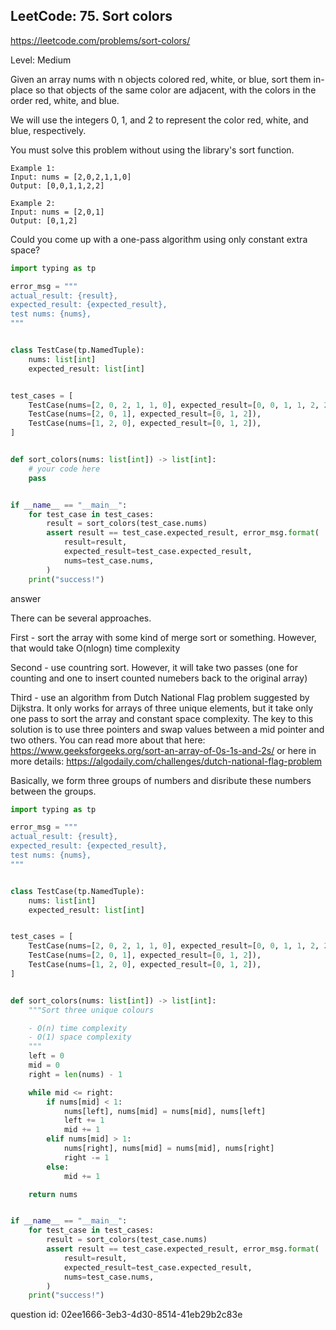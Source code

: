 ## LeetCode: 75. Sort colors

https://leetcode.com/problems/sort-colors/

Level: Medium

Given an array nums with n objects colored red, white, or blue, 
sort them in-place so that objects of the same color are adjacent, 
with the colors in the order red, white, and blue.

We will use the integers 0, 1, and 2 to represent the color red, white, and blue, respectively.

You must solve this problem without using the library's sort function.

```
Example 1:
Input: nums = [2,0,2,1,1,0]
Output: [0,0,1,1,2,2]

Example 2:
Input: nums = [2,0,1]
Output: [0,1,2]
```

Could you come up with a one-pass algorithm using only constant extra space?

```python
import typing as tp

error_msg = """
actual_result: {result},
expected_result: {expected_result},
test nums: {nums},
"""


class TestCase(tp.NamedTuple):
    nums: list[int]
    expected_result: list[int]


test_cases = [
    TestCase(nums=[2, 0, 2, 1, 1, 0], expected_result=[0, 0, 1, 1, 2, 2]),
    TestCase(nums=[2, 0, 1], expected_result=[0, 1, 2]),
    TestCase(nums=[1, 2, 0], expected_result=[0, 1, 2]),
]


def sort_colors(nums: list[int]) -> list[int]:
    # your code here
    pass


if __name__ == "__main__":
    for test_case in test_cases:
        result = sort_colors(test_case.nums)
        assert result == test_case.expected_result, error_msg.format(
            result=result,
            expected_result=test_case.expected_result,
            nums=test_case.nums,
        )
    print("success!")
```

answer

There can be several approaches.

First - sort the array with some kind of merge sort or something.
However, that would take O(nlogn) time complexity

Second - use countring sort. However, it will take two passes (one for
counting and one to insert counted numebers back to the original array)

Third - use an algorithm from Dutch National Flag problem suggested by Dijkstra.
It only works for arrays of three unique elements, but it take only one pass
to sort the array and constant space complexity.
The key to this solution is to use three pointers and swap values between
a mid pointer and two others. You can read more about that here:
https://www.geeksforgeeks.org/sort-an-array-of-0s-1s-and-2s/
or here in more details:
https://algodaily.com/challenges/dutch-national-flag-problem

Basically, we form three groups of numbers and disribute these
numbers between the groups.


```python
import typing as tp

error_msg = """
actual_result: {result},
expected_result: {expected_result},
test nums: {nums},
"""


class TestCase(tp.NamedTuple):
    nums: list[int]
    expected_result: list[int]


test_cases = [
    TestCase(nums=[2, 0, 2, 1, 1, 0], expected_result=[0, 0, 1, 1, 2, 2]),
    TestCase(nums=[2, 0, 1], expected_result=[0, 1, 2]),
    TestCase(nums=[1, 2, 0], expected_result=[0, 1, 2]),
]


def sort_colors(nums: list[int]) -> list[int]:
    """Sort three unique colours

    - O(n) time complexity
    - O(1) space complexity
    """
    left = 0
    mid = 0
    right = len(nums) - 1

    while mid <= right:
        if nums[mid] < 1:
            nums[left], nums[mid] = nums[mid], nums[left]
            left += 1
            mid += 1
        elif nums[mid] > 1:
            nums[right], nums[mid] = nums[mid], nums[right]
            right -= 1
        else:
            mid += 1

    return nums


if __name__ == "__main__":
    for test_case in test_cases:
        result = sort_colors(test_case.nums)
        assert result == test_case.expected_result, error_msg.format(
            result=result,
            expected_result=test_case.expected_result,
            nums=test_case.nums,
        )
    print("success!")
```

question id: 02ee1666-3eb3-4d30-8514-41eb29b2c83e